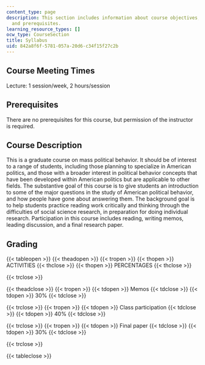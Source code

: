 ```yaml
---
content_type: page
description: This section includes information about course objectives, meeting times,
  and prerequisites.
learning_resource_types: []
ocw_type: CourseSection
title: Syllabus
uid: 842a8f6f-5781-057a-20d6-c34f15f27c2b
---
```


Course Meeting Times
--------------------

Lecture: 1 session/week, 2 hours/session

Prerequisites
-------------

There are no prerequisites for this course, but permission of the instructor is required.

Course Description
------------------

This is a graduate course on mass political behavior. It should be of interest to a range of students, including those planning to specialize in American politics, and those with a broader interest in political behavior concepts that have been developed within American politics but are applicable to other fields. The substantive goal of this course is to give students an introduction to some of the major questions in the study of American political behavior, and how people have gone about answering them. The background goal is to help students practice reading work critically and thinking through the difficulties of social science research, in preparation for doing individual research. Participation in this course includes reading, writing memos, leading discussion, and a final research paper.

Grading
-------

{{< tableopen >}}
{{< theadopen >}}
{{< tropen >}}
{{< thopen >}}
ACTIVITIES
{{< thclose >}}
{{< thopen >}}
PERCENTAGES
{{< thclose >}}

{{< trclose >}}

{{< theadclose >}}
{{< tropen >}}
{{< tdopen >}}
Memos
{{< tdclose >}}
{{< tdopen >}}
30%
{{< tdclose >}}

{{< trclose >}}
{{< tropen >}}
{{< tdopen >}}
Class participation
{{< tdclose >}}
{{< tdopen >}}
40%
{{< tdclose >}}

{{< trclose >}}
{{< tropen >}}
{{< tdopen >}}
Final paper
{{< tdclose >}}
{{< tdopen >}}
30%
{{< tdclose >}}

{{< trclose >}}

{{< tableclose >}}